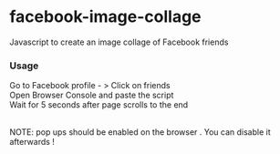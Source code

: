 # facebook-image-collage
Javascript to create an image collage of Facebook friends


<h3>Usage </h3>

Go to Facebook profile - > Click on friends <br/>
Open Browser Console and paste the script<br/>
Wait for 5 seconds after page scrolls to the end

<br/>
NOTE: pop ups should be enabled on the browser . You can disable it afterwards !


